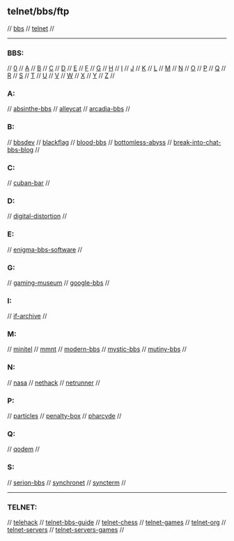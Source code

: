 ## telnet/bbs/ftp

// [bbs](#bbs) // [telnet](#telnet) //

---

### BBS:

// [0](#0) // [A](#a) // [B](#b) // [C](#c) // [D](#d) // [E](#e) // [F](#f) // [G](#g)
// [H](#h) // [I](#i) // [J](#j) // [K](#k) // [L](#l) // [M](#m) // [N](#n) // [O](#o)
// [P](#p) // [Q](#q) // [R](#r) // [S](#s) // [T](#t) // [U](#u) // [V](#v) // [W](#w)
// [X](#x) // [Y](#y) // [Z](#z) //

### A:
// [absinthe-bbs](http://absinthebbs.net/)
// [alleycat](https://alleycat.synchro.net/)
// [arcadia-bbs](https://www.arcadiabbs.com/)
//

### B:
// [bbsdev](http://bbsdev.net/)
// [blackflag](http://blackflag.acid.org/)
// [blood-bbs](http://bloodbbs.net/home.php?)
// [bottomless-abyss](https://bbs.bottomlessabyss.net/)
// [break-into-chat-bbs-blog](https://breakintochat.com/wiki/Break_Into_Chat)
//

### C:
// [cuban-bar](telnet://52.88.68.92:1234)
//

### D:
// [digital-distortion](http://digitaldistortionbbs.com/)
//

### E:
// [enigma-bbs-software](https://github.com/NuSkooler/enigma-bbs)
//

### G:
// [gaming-museum](telnet://gt.gamingmuseum.com)
// [google-bbs](https://www.masswerk.at/googleBBS/)
//

### I:
// [if-archive](ftp://ftp.ifarchive.org)
//

### M:
// [minitel](http://minitel.us/)
// [mmnt](https://www.mmnt.net/)
// [modern-bbs](https://www.pcmag.com/news/7-modern-bbses-worth-calling-today)
// [mystic-bbs](http://mysticbbs.com/)
// [mutiny-bbs](http://mutinybbs.com/)
//

### N:
// [nasa](https://ssd.jpl.nasa.gov/?horizons)
// [nethack](https://nethackwiki.com/wiki/Public_server)
// [netrunner](http://mysticbbs.com/downloads.html)
//

### P:
// [particles](http://www.particles.org/particlesbbs/)
// [penalty-box](http://pbox.thebbs.org/)
// [pharcyde](http://bbs.pharcyde.org/) 
//

### Q:
// [qodem](http://qodem.sourceforge.net/)
//

### S:
// [serion-bbs](https://serionbbs.com/)
// [synchronet](http://synchro.net/sbbslist.html)
// [syncterm](https://syncterm.bbsdev.net/)
//

---

### TELNET:

// [telehack](telehack.com)
// [telnet-bbs-guide](https://www.telnetbbsguide.com)
// [telnet-chess](freechess.org)
// [telnet-games](https://telnet.games/)
// [telnet-org](https://www.telnet.org)
// [telnet-servers](http://www.jumpjet.info/Offbeat-Internet/Public/TelNet/url.htm?utm_source=thenewstack&utm_medium=website&utm_campaign=platform)
// [telnet-servers-games](http://mewbies.com/acute_terminal_fun_telnet_public_servers_watch_star_wars_play_games_etc.htm)
//

